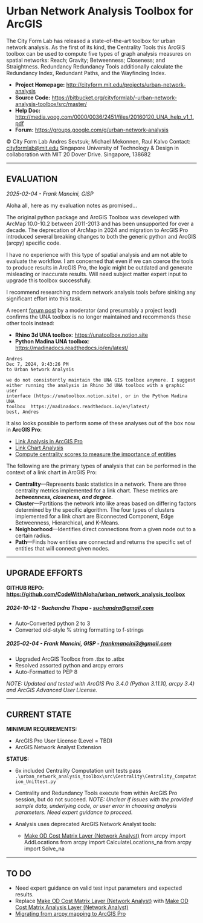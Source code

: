 # Urban Network Analysis Toolbox for ArcGIS

The City Form Lab has released a state-of-the-art toolbox for urban network analysis. As the first of its kind, the Centrality Tools this ArcGIS toolbox can be used to compute five types of graph analysis measures on spatial networks: Reach; Gravity; Betweenness; Closeness; and Straightness. Redundancy Redundancy Tools additionally calculate the Redundancy Index, Redundant Paths, and the Wayfinding Index.

- **Project Homepage:** http://cityform.mit.edu/projects/urban-network-analysis
- **Source Code:** https://bitbucket.org/cityformlab/-urban-network-analysis-toolbox/src/master/
- **Help Doc:** http://media.voog.com/0000/0036/2451/files/20160120_UNA_help_v1_1.pdf
- **Forum:** https://groups.google.com/g/urban-network-analysis

© City Form Lab
Andres Sevtsuk; Michael Mekonnen, Raul Kalvo
Contact: cityformlab@mit.edu
Singapore University of Technology & Design in collaboration with MIT
20 Dover Drive. Singapore, 138682

---
## EVALUATION
*2025-02-04 - Frank Mancini, GISP*

Aloha all, here as my evaluation notes as promised...

The original python package and ArcGIS Toolbox was developed with ArcMap 10.0-10.2 between 2011-2013 and has been unsupported for over a decade. The deprecation of ArcMap in 2024 and migration to ArcGIS Pro introduced several breaking changes to both the generic python and ArcGIS (arcpy) specific code. 

I have no experience with this type of spatial analysis and am not able to evaluate the workflow. I am concerned that even if we can coerce the tools to produce results in ArcGIS Pro, the logic might be outdated and generate misleading or inaccurate results. Will need subject matter expert input to upgrade this toolbox successfully.

I recommend researching modern network analysis tools before sinking any significant effort into this task.

A recent [forum post](https://groups.google.com/g/urban-network-analysis/c/MSAsBV9uEbA) by a moderator (and presumably a project lead) confirms the UNA toolbox is no longer maintained and recommends these other tools instead:
- **Rhino 3d UNA toolbox**: https://unatoolbox.notion.site
- **Python Madina UNA toolbox**: https://madinadocs.readthedocs.io/en/latest/

```
Andres
Dec 7, 2024, 9:43:26 PM
to Urban Network Analysis

we do not consistently maintain the UNA GIS toolbox anymore. I suggest
either running the analysis in Rhino 3d UNA toolbox with a graphic user
interface (https://unatoolbox.notion.site), or in the Python Madina UNA
toolbox  https://madinadocs.readthedocs.io/en/latest/
best, Andres
```

It also looks possible to perform some of these analyses out of the box now in **ArcGIS Pro**:

- [Link Analysis in ArcGIS Pro](https://pro.arcgis.com/en/pro-app/latest/help/analysis/link-charts/link-analysis-with-arcgis-pro.htm)
- [Link Chart Analysis](https://pro.arcgis.com/en/pro-app/latest/help/analysis/link-charts/analysis.htm)
- [Compute centrality scores to measure the importance of entities](https://pro.arcgis.com/en/pro-app/latest/help/data/knowledge/compute-centrality-scores-to-measure-the-importance-of-link-chart-entities.htm)

The following are the primary types of analysis that can be performed in the context of a link chart in ArcGIS Pro:
- **Centrality**—Represents basic statistics in a network. There are three centrality metrics implemented for a link chart. These metrics are **_betweenness, closeness, and degree_**.
- **Cluster**—Partitions the network into like areas based on differing factors determined by the specific algorithm. The four types of clusters implemented for a link chart are Biconnected Component, Edge Betweenness, Hierarchical, and K-Means.
- **Neighborhood**—Identifies direct connections from a given node out to a certain radius.
- **Path**—Finds how entities are connected and returns the specific set of entities that will connect given nodes.

---
## UPGRADE EFFORTS
**GITHUB REPO: https://github.com/CodeWithAloha/urban_network_analysis_toolbox**

##### 2024-10-12 - Suchandra Thapa - suchandra@gmail.com
- Auto-Converted python 2 to 3
- Converted old-style % string formatting to f-strings

##### 2025-02-04 - Frank Mancini, GISP - frankmancini3@gmail.com
- Upgraded ArcGIS Toolbox from .tbx to .atbx
- Resolved assorted python and arcpy errors
- Auto-Formatted to PEP 8

*NOTE: Updated and tested with ArcGIS Pro 3.4.0 (Python 3.11.10, arcpy 3.4) and ArcGIS Advanced User License.*

---
## CURRENT STATE
**MINIMUM REQUIREMENTS:**
- ArcGIS Pro User License (Level = TBD)
- ArcGIS Network Analyst Extension

**STATUS:**
- 6x included Centrality Computation unit tests pass `.\urban_network_analysis_toolbox\src\Centrality\Centrality_Computation_Unittest.py`
- Centrality and Redundancy Tools execute from within ArcGIS Pro session, but do not succeed. 
*NOTE: Unclear if issues with the provided sample data, underlying code, or user error in choosing analysis parameters. Need expert guidance to proceed.*

- Analysis uses deprecated ArcGIS Network Analyst tools:
  - [Make OD Cost Matrix Layer (Network Analyst)](https://pro.arcgis.com/en/pro-app/latest/tool-reference/network-analyst/make-od-cost-matrix-layer.htm)
from arcpy import AddLocations
from arcpy import CalculateLocations_na
from arcpy import Solve_na

---
## TO DO
- Need expert guidance on valid test input parameters and expected results.
- Replace [Make OD Cost Matrix Layer (Network Analyst)](https://pro.arcgis.com/en/pro-app/latest/tool-reference/network-analyst/make-od-cost-matrix-layer.htm) with [Make OD Cost Matrix Analysis Layer (Network Analyst)](https://pro.arcgis.com/en/pro-app/latest/tool-reference/network-analyst/make-od-cost-matrix-analysis-layer.htm)
- [Migrating from arcpy.mapping to ArcGIS Pro](https://pro.arcgis.com/en/pro-app/latest/arcpy/mapping/migratingfrom10xarcpymapping.htm)